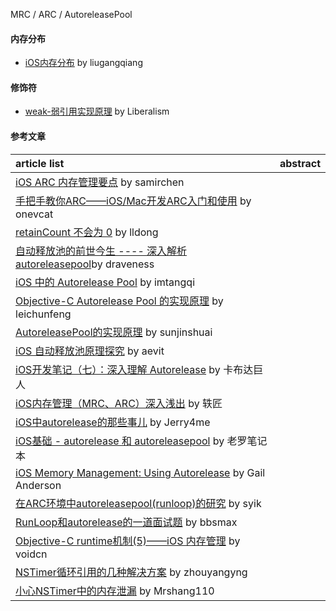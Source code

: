 MRC / ARC / AutoreleasePool

#### 内存分布
- [iOS内存分布](http://www.liugangqiang.com/2017/05/18/iOS%E5%86%85%E5%AD%98%E5%88%86%E5%B8%83/) by liugangqiang

#### 修饰符
- [weak-弱引用实现原理](<http://xiaolu520.com/2017/04/03/weak-%E5%BC%B1%E5%BC%95%E7%94%A8%E5%AE%9E%E7%8E%B0%E5%8E%9F%E7%90%86/>) by Liberalism



#### 参考文章
article list | abstract
:-- | :--:
[iOS ARC 内存管理要点](http://www.samirchen.com/ios-arc/) by samirchen |
[手把手教你ARC——iOS/Mac开发ARC入门和使用](https://onevcat.com/2012/06/arc-hand-by-hand/) by onevcat |
[retainCount 不会为 0](http://lldong.github.io/2011/10/20/retain-count.html) by lldong |
[自动释放池的前世今生 ---- 深入解析 autoreleasepool](https://draveness.me/autoreleasepool )by draveness |
[iOS 中的 Autorelease Pool](http://imtangqi.com/2016/04/15/autorelease-pool-in-ios/) by imtangqi |
[Objective-C Autorelease Pool 的实现原理](http://blog.leichunfeng.com/blog/2015/05/31/objective-c-autorelease-pool-implementation-principle/) by leichunfeng |
[AutoreleasePool的实现原理](https://sunjinshuai.github.io/2016/10/06/AutoreleasePool%E7%9A%84%E5%AE%9E%E7%8E%B0%E5%8E%9F%E7%90%86/) by sunjinshuai |
[iOS 自动释放池原理探究](http://aevit.xyz/2017/03/12/iOS-autorelease/) by aevit |
[iOS开发笔记（七）：深入理解 Autorelease](https://juejin.im/post/5a66e28c6fb9a01cbf387da1) by 卡布达巨人 |
[iOS内存管理（MRC、ARC）深入浅出](https://www.jianshu.com/p/f03a4d32dc41) by 轶匠 |
[iOS中autorelease的那些事儿](https://www.jianshu.com/p/5559bc15490d) by Jerry4me |
[iOS基础 - autorelease 和 autoreleasepool](https://www.jianshu.com/p/97dd0ae27108) by 老罗笔记本 |
[iOS Memory Management: Using Autorelease](http://asgteach.com/2011/06/ios-memory-management-using-autorelease/) by Gail Anderson |
[在ARC环境中autoreleasepool(runloop)的研究](https://juejin.im/post/59eabe2451882578ca2dc145) by syik |
[RunLoop和autorelease的一道面试题](https://www.bbsmax.com/A/A2dmvYqzen/) by bbsmax |
[Objective-C runtime机制(5)——iOS 内存管理](http://www.voidcn.com/article/p-flbhisbz-bry.html) by voidcn |
[NSTimer循环引用的几种解决方案](https://juejin.im/post/5b641fc46fb9a04fd16033e7) by zhouyangyng |
[小心NSTimer中的内存泄漏](https://www.jianshu.com/p/2fe076e5e255) by Mrshang110 |
